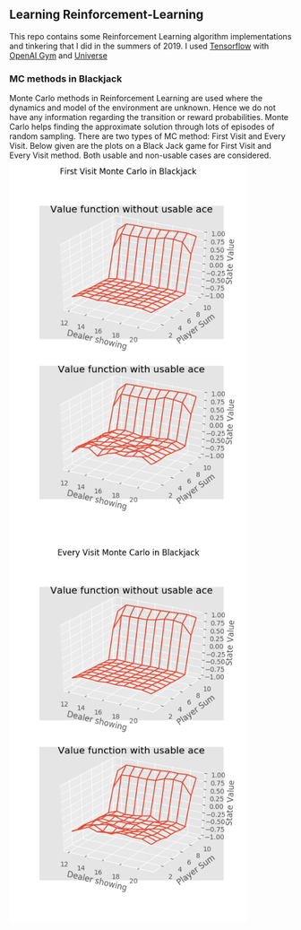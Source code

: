 ## Learning Reinforcement-Learning
This repo contains some Reinforcement Learning algorithm implementations and tinkering that I did in the summers of 2019.
I used [Tensorflow](https://www.tensorflow.org/) with [OpenAI Gym](https://gym.openai.com/) and [Universe](https://github.com/openai/universe)

### MC methods in Blackjack
Monte Carlo methods in Reinforcement Learning are used where the dynamics and model of the environment are unknown. Hence we do not have any information regarding the transition or reward probabilities. Monte Carlo helps finding the approximate solution through lots of episodes of random sampling. There are two types of MC method: First Visit and Every Visit. Below given are the plots on a Black Jack game for First Visit and Every Visit method. Both usable and non-usable cases are considered.
<br />
<img align="left" src="figures/First_Visit.png" width="425"/> <img src="figures/Every_Visit.png" width="425"/> 
